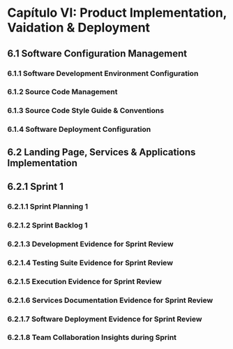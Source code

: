 
# Capítulo VI: Product Implementation, Vaidation & Deployment

## 6.1 Software Configuration Management
### 6.1.1 Software Development Environment Configuration
### 6.1.2 Source Code Management
### 6.1.3 Source Code Style Guide & Conventions
### 6.1.4 Software Deployment Configuration

## 6.2 Landing Page, Services & Applications Implementation

## 6.2.1 Sprint 1
### 6.2.1.1 Sprint Planning 1
### 6.2.1.2 Sprint Backlog 1
### 6.2.1.3 Development Evidence for Sprint Review
### 6.2.1.4 Testing Suite Evidence for Sprint Review
### 6.2.1.5 Execution Evidence for Sprint Review
### 6.2.1.6 Services Documentation Evidence for Sprint Review
### 6.2.1.7 Software Deployment Evidence for Sprint Review
### 6.2.1.8 Team Collaboration Insights during Sprint